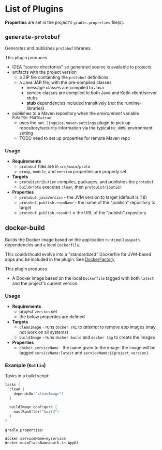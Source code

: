 # List of Plugins

**Properties** are set in the project's `gradle.properties` file(s).

## `generate-protobuf`

Generates and publishes `protobuf` libraries.

This plugin produces

- IDEA "source directories" so generated source is available to projects
- artifacts with the project version
  - a ZIP file containting the `protobuf` definitions
  - a Java JAR file, with the pre-compiled classes
    - message classes are compiled to Java
    - service classes are compiled to both Java and Kotln client/server stubs
    - **stub** dependencies included transitively (_not_ the runtime-libraries)
- publishes to a Maven repository when the _environment_ variable `PUBLISH_PROTO=true`
  - uses the `net.linguica.maven-settings` plugin to pick up repository/security information via the typical `M2_HOME` environment setting
  - TODO need to set up properties for remote Maven repo

### Usage

- **Requirements**
  - `protobuf` files are in `src/main/proto`
  - `group`, `module`, and `version` properties are properly set
- **Targets**
  - `protoDistribution` compiles, packages, and publishes the `protobuf`
  - `buildProto` executes `clean`, then `protoDistribution`
- **Properties**
  - `protobuf.javaVersion` - the JVM version to target (default is _1.8_)
  - `protobuf.publish.repoName` - the name of the "publish" repository to target
  - `protobuf.publish.repoUrl` = the URL of the "publish" repository

## docker-build

Builds the Docker image based on the application `runtimeClasspath` dependencies and a local `Dockerfile`.

This could/should evolve into a "standardized" Dockerfile for JVM-based apps and be included in the plugin. See [DockerFactory](src/main/kotlin/DockerFactory.kt)

This plugin produces

- A Docker image based on the local `Dockerfile` tagged with both `latest` and the project's current version.

### Usage

- **Requirements**
  - project `version` set
  - the below properties are defined
- **Targets**
  - `cleanImage` - runs `docker rmi` to _attempt_ to remove app images (may not work on all systems)
  - `buildImage` - runs `docker build` and `docker tag` to create the images
- **Properties**
  - `docker.serviceName` - the name given to the image: the image will be tagged `serviceName:latest` and `serviceName:${project.version}`

### Example (`Kotlin`)

Tasks in a build script:

```kotlin
tasks {
  clean {
    dependsOn("cleanImage")
  }

  buildImage.configure {
    mustRunAfter("build")
  }
}
```

`gradle.properties`:

```properties
docker.serviceName=myservice
docker.mainClassName=path.to.AppKt

```
